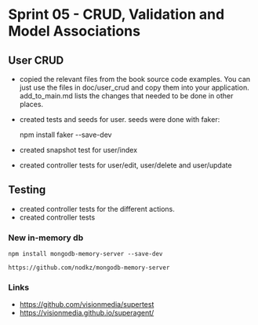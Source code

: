 # Sprint 05 - CRUD, Validation and Model Associations

## User CRUD

- copied the relevant files from the book source code examples. You can just use the files
  in doc/user_crud and copy them into your application. add_to_main.md lists the changes 
  that needed to be done in other places.
- created tests and seeds for user. seeds were done with faker:


    npm install faker --save-dev
    
- created snapshot test for user/index
- created controller tests for user/edit, user/delete and user/update

## Testing

- created controller tests for the different actions. 
- created controller tests

### New in-memory db

    npm install mongodb-memory-server --save-dev
    
    https://github.com/nodkz/mongodb-memory-server

### Links
* https://github.com/visionmedia/supertest
* https://visionmedia.github.io/superagent/

